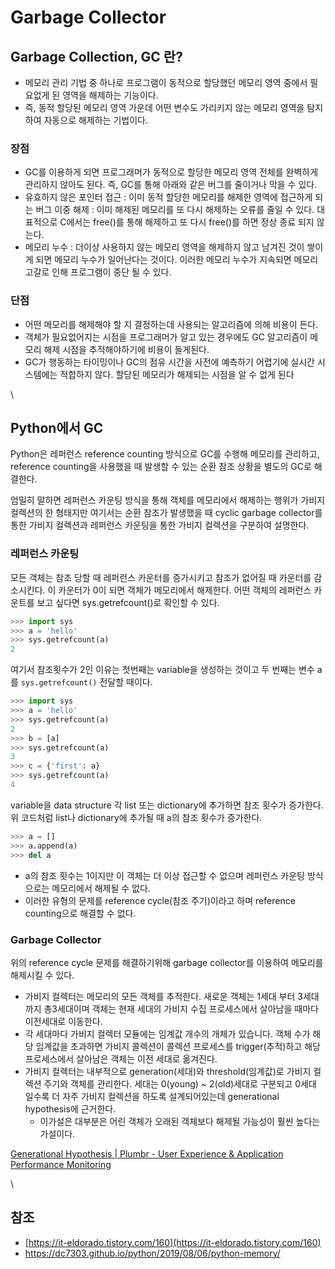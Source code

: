 # Garbage Collector

## Garbage Collection, GC 란?

* 메모리 관리 기법 중 하나로 프로그램이 동적으로 할당했던 메모리 영역 중에서 필요없게 된 영역을 해제하는 기능이다.
* 즉, 동적 할당된 메모리 영역 가운데 어떤 변수도 가리키지 않는 메모리 영역을 탐지하여 자동으로 해제하는 기법이다.

### 장점

* GC를 이용하게 되면 프로그래머가 동적으로 할당한 메모리 영역 전체를 완벽하게 관리하지 않아도 된다. 즉, GC를 통해 아래와 같은 버그를 줄이거나 막을 수 있다.
* 유효하지 않은 포인터 접근 : 이미 동적 할당한 메모리를 해제한 영역에 접근하게 되는 버그 이중 해제 : 이미 해제된 메모리를 또 다시 해제하는 오류를 줄일 수 있다. 대표적으로 C에서는 free()를 통해 해제하고 또 다시 free()를 하면 정상 종료 되지 않는다.
* 메모리 누수 : 더이상 사용하지 않는 메모리 영역을 해제하지 않고 남겨진 것이 쌓이게 되면 메모리 누수가 일어난다는 것이다. 이러한 메모리 누수가 지속되면 메모리 고갈로 인해 프로그램이 중단 될 수 있다.

### 단점

* 어떤 메모리를 해제해야 할 지 결정하는데 사용되는 알고리즘에 의해 비용이 든다.
* 객체가 필요없어지는 시점을 프로그래머가 알고 있는 경우에도 GC 알고리즘이 메모리 해제 시점을 추적해야하기에 비용이 들게된다.
* GC가 행동하는 타이밍이나 GC의 점유 시간을 사전에 예측하기 어렵기에 실시간 시스템에는 적합하지 않다. 할당된 메모리가 해제되는 시점을 알 수 없게 된다

\\

## Python에서 GC

Python은 레퍼런스 reference counting 방식으로 GC를 수행해 메모리를 관리하고, reference counting을 사용했을 때 발생할 수 있는 순환 참조 상황을 별도의 GC로 해결한다.

엄밀히 말하면 레퍼런스 카운팅 방식을 통해 객체를 메모리에서 해제하는 행위가 가비지 컬렉션의 한 형태지만 여기서는 순환 참조가 발생했을 때 cyclic garbage collector를 통한 가비지 컬렉션과 레퍼런스 카운팅을 통한 가비지 컬렉션을 구분하여 설명한다.

### 레퍼런스 카운팅

모든 객체는 참조 당할 때 레퍼런스 카운터를 증가시키고 참조가 없어질 때 카운터를 감소시킨다. 이 카운터가 0이 되면 객체가 메모리에서 해제한다. 어떤 객체의 레퍼런스 카운트를 보고 싶다면 sys.getrefcount()로 확인할 수 있다.

```python
>>> import sys
>>> a = 'hello'
>>> sys.getrefcount(a)
2
```

여기서 참조횟수가 2인 이유는 첫번째는 variable을 생성하는 것이고 두 번째는 변수 a를 `sys.getrefcount()` 전달할 때이다.

```python
>>> import sys
>>> a = 'hello'
>>> sys.getrefcount(a)
2
>>> b = [a]
>>> sys.getrefcount(a)
3
>>> c = {'first': a}
>>> sys.getrefcount(a)
4
```

variable을 data structure 각 list 또는 dictionary에 추가하면 참조 횟수가 증가한다.\
위 코드처럼 list나 dictionary에 추가될 때 a의 참조 횟수가 증가한다.

```python
>>> a = []
>>> a.append(a)
>>> del a
```

* a의 참조 횟수는 1이지만 이 객체는 더 이상 접근할 수 없으며 레퍼런스 카운팅 방식으로는 메모리에서 해제될 수 없다.
* 이러한 유형의 문제를 reference cycle(참조 주기)이라고 하며 reference counting으로 해결할 수 없다.

### Garbage Collector

위의 reference cycle 문제를 해결하기위해 garbage collector를 이용하여 메모리를 해제시킬 수 있다.

* 가비지 컬렉터는 메모리의 모든 객체를 추적한다. 새로운 객체는 1세대 부터 3세대까지 총3세대이며 객체는 현재 세대의 가비지 수집 프로세스에서 살아남을 때마다 이전세대로 이동한다.
* 각 세대마다 가비지 컬렉터 모듈에는 임계값 개수의 개체가 있습니다. 객체 수가 해당 임계값을 초과하면 가비지 콜렉션이 콜렉션 프로세스를 trigger(추적)하고 해당 프로세스에서 살아남은 객체는 이전 세대로 옮겨진다.
* 가비지 컬렉터는 내부적으로 generation(세대)와 threshold(임계값)로 가비지 컬렉션 주기와 객체를 관리한다. 세대는 0(young) \~ 2(old)세대로 구분되고 0세대 일수록 더 자주 가비지 컬렉션을 하도록 설계되어있는데 generational hypothesis에 근거한다.
  * 이가설은 대부분은 어린 객체가 오래된 객체보다 해제될 가능성이 훨씬 높다는 가설이다.

[Generational Hypothesis | Plumbr - User Experience & Application Performance Monitoring](https://plumbr.io/handbook/garbage-collection-in-java/generational-hypothesis)

\


## 참조

* [https://it-eldorado.tistory.com/160](https://it-eldorado.tistory.com/160)
* https://dc7303.github.io/python/2019/08/06/python-memory/
